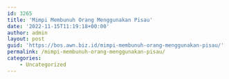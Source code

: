 ```yaml
---
id: 3265
title: 'Mimpi Membunuh Orang Menggunakan Pisau'
date: '2022-11-15T11:19:18+00:00'
author: admin
layout: post
guid: 'https://bos.awn.biz.id/mimpi-membunuh-orang-menggunakan-pisau/'
permalink: /mimpi-membunuh-orang-menggunakan-pisau/
categories:
    - Uncategorized
---
```


